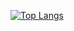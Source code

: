 [![Top Langs](https://github-readme-stats.vercel.app/api/top-langs/?username=JamesWheadon&layout=compact&theme=algolia)](https://github.com/JamesWheadon/github-readme-stats)
<!--
**JamesWheadon/JamesWheadon** is a ✨ _special_ ✨ repository because its `README.md` (this file) appears on your GitHub profile.

Here are some ideas to get you started:

- 🔭 I’m currently working on ...
- 🌱 I’m currently learning ...
- 👯 I’m looking to collaborate on ...
- 🤔 I’m looking for help with ...
- 💬 Ask me about ...
- 📫 How to reach me: ...
- 😄 Pronouns: ...
- ⚡ Fun fact: ...
-->
